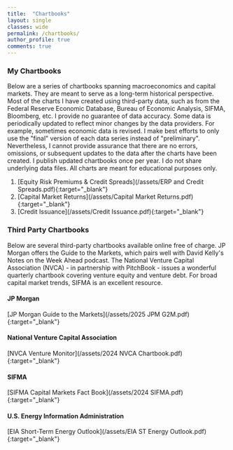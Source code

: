 ```yaml
---
title:  "Chartbooks"
layout: single
classes: wide
permalink: /chartbooks/
author_profile: true
comments: true
---
```

### My Chartbooks
Below are a series of chartbooks spanning macroeconomics and capital markets. They are meant to serve as a long-term historical perspective. Most of the charts I have created using third-party data, such as from the Federal Reserve Economic Database, Bureau of Economic Analysis, SIFMA, Bloomberg, etc. I provide no guarantee of data accuracy. Some data is periodically updated to reflect minor changes by the data providers. For example, sometimes economic data is revised. I make best efforts to only use the "final" version of each data series instead of "preliminary". Nevertheless, I cannot provide assurance that there are no errors, omissions, or subsequent updates to the data after the charts have been created. I publish updated chartbooks once per year. I do not share underlying data files. All charts are meant for educational purposes only.<br>

1. [Equity Risk Premiums & Credit Spreads](/assets/ERP and Credit Spreads.pdf){:target="_blank"}
2. [Capital Market Returns](/assets/Capital Market Returns.pdf){:target="_blank"}
3. [Credit Issuance](/assets/Credit Issuance.pdf){:target="_blank"}

### Third Party Chartbooks
Below are several third-party chartbooks available online free of charge. JP Morgan offers the Guide to the Markets, which pairs well with David Kelly's Notes on the Week Ahead podcast. The National Venture Capital Association (NVCA) - in partnership with PitchBook - issues a wonderful quarterly chartbook covering venture equity and venture debt. For broad capital market trends, SIFMA is an excellent resource.<br>

#### JP Morgan
[JP Morgan Guide to the Markets](/assets/2025 JPM G2M.pdf){:target="_blank"}

#### National Venture Capital Association
[NVCA Venture Monitor](/assets/2024 NVCA Chartbook.pdf){:target="_blank"}

#### SIFMA
[SIFMA Capital Markets Fact Book](/assets/2024 SIFMA.pdf){:target="_blank"}

#### U.S. Energy Information Administration
[EIA Short-Term Energy Outlook](/assets/EIA ST Energy Outlook.pdf){:target="_blank"}

